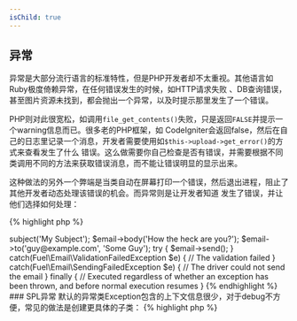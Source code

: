 ```yaml
---
isChild: true
---
```


<h2 id="exceptions">异常</h2>

异常是大部分流行语言的标准特性，但是PHP开发者却不太重视。其他语言如 Ruby极度倚赖异常，在任何错误发生的时候，如HTTP请求失败
、DB查询错误，甚至图片资源未找到，都会抛出一个异常，以及时提示那里发生了一个错误。

PHP则对此很宽松，如调用`file_get_contents()`失败，只是返回`FALSE`并提示一个warning信息而已。很多老的PHP框架，如
CodeIgniter会返回false，然后在自己的日志里记录一个消息，开发者需要使用如`$this->upload->get_error()`的方式来查看发生了什么
错误。这么做需要你自己检查是否有错误，并需要根据不同类调用不同的方法来获取错误消息，而不能让错误明显的显示出来。

这种做法的另外一个弊端是当类自动在屏幕打印一个错误，然后退出进程，阻止了其他开发者动态处理该错误的机会。而异常则是让开发者知道
发生了错误，并让他们选择如何处理：

{% highlight php %}
<?php
$email = new Fuel\Email;
$email->subject('My Subject');
$email->body('How the heck are you?');
$email->to('guy@example.com', 'Some Guy');

try
{
    $email->send();
}
catch(Fuel\Email\ValidationFailedException $e)
{
    // The validation failed
}
catch(Fuel\Email\SendingFailedException $e)
{
    // The driver could not send the email
}
finally
{
    // Executed regardless of whether an exception has been thrown, and before normal execution resumes
}
{% endhighlight %}

### SPL异常

默认的异常类Exception包含的上下文信息很少，对于debug不方便，常见的做法是创建更具体的子类：

{% highlight php %}
<?php
class ValidationException extends Exception {}
{% endhighlight %}

这使得你可以包含多个catch子句来处理不同的异常，但是这又会导致创建_很多的_自定义异常类，可以用SPL中的异常类来缓解这个问题
[SPL扩展][splext]. 

如使用`__call()`魔术方法，对不存在的方法调用抛出一个`throw new BadFunctionCallException;`，既避免了抛出含义模糊的
Exception异常，也省去了自定义异常类的麻烦。

* [学习更多Exceptions][exceptions]
* [了解跟多SPL Exceptions][splexe]
* [PHP中的异常嵌套][nesting-exceptions-in-php]
* [PHP 5.3异常最佳实践][exception-best-practices53]

[exceptions]: http://php.net/manual/en/language.exceptions.php
[splexe]: http://php.net/manual/en/spl.exceptions.php
[splext]: /#standard_php_library
[exception-best-practices53]: http://ralphschindler.com/2010/09/15/exception-best-practices-in-php-5-3
[nesting-exceptions-in-php]: http://www.brandonsavage.net/exceptional-php-nesting-exceptions-in-php/

